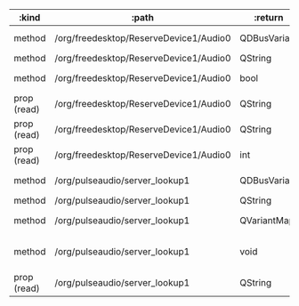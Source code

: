 :kind       | :path                                  | :return      | :root                 | :sig                                                                                                  
----------- | -------------------------------------- | ------------ | --------------------- | ------------------------------------------------------------------------------------------------------
method      | /org/freedesktop/ReserveDevice1/Audio0 | QDBusVariant | org.pulseaudio.Server | org.freedesktop.DBus.Properties.Get(QString interface, QString property)                              
method      | /org/freedesktop/ReserveDevice1/Audio0 | QString      | org.pulseaudio.Server | org.freedesktop.DBus.Introspectable.Introspect()                                                      
method      | /org/freedesktop/ReserveDevice1/Audio0 | bool         | org.pulseaudio.Server | org.freedesktop.ReserveDevice1.RequestRelease(int priority)                                           
prop (read) | /org/freedesktop/ReserveDevice1/Audio0 | QString      | org.pulseaudio.Server | org.freedesktop.ReserveDevice1.ApplicationDeviceName                                                  
prop (read) | /org/freedesktop/ReserveDevice1/Audio0 | QString      | org.pulseaudio.Server | org.freedesktop.ReserveDevice1.ApplicationName                                                        
prop (read) | /org/freedesktop/ReserveDevice1/Audio0 | int          | org.pulseaudio.Server | org.freedesktop.ReserveDevice1.Priority                                                               
method      | /org/pulseaudio/server_lookup1         | QDBusVariant | org.pulseaudio.Server | org.freedesktop.DBus.Properties.Get(QString interface_name, QString property_name)                    
method      | /org/pulseaudio/server_lookup1         | QString      | org.pulseaudio.Server | org.freedesktop.DBus.Introspectable.Introspect()                                                      
method      | /org/pulseaudio/server_lookup1         | QVariantMap  | org.pulseaudio.Server | org.freedesktop.DBus.Properties.GetAll(QString interface_name)                                        
method      | /org/pulseaudio/server_lookup1         | void         | org.pulseaudio.Server | org.freedesktop.DBus.Properties.Set(QString interface_name, QString property_name, QDBusVariant value)
prop (read) | /org/pulseaudio/server_lookup1         | QString      | org.pulseaudio.Server | org.PulseAudio.ServerLookup1.Address                                                                  
